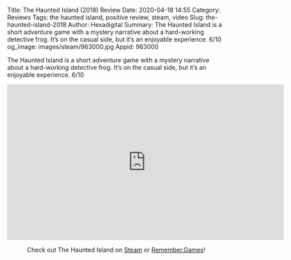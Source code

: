 Title: The Haunted Island (2018) Review
Date: 2020-04-18 14:55
Category: Reviews
Tags: the haunted island, positive review, steam, video
Slug: the-haunted-island-2018
Author: Hexadigital
Summary: The Haunted Island is a short adventure game with a mystery narrative about a hard-working detective frog. It’s on the casual side, but it’s an enjoyable experience. 6/10
og_image: images/steam/963000.jpg
Appid: 963000

The Haunted Island is a short adventure game with a mystery narrative about a hard-working detective frog. It’s on the casual side, but it’s an enjoyable experience. 6/10

<center><iframe src="https://www.youtube.com/embed/ZZPAjwrmvd8?feature=oembed" allow="accelerometer; autoplay; encrypted-media; gyroscope; picture-in-picture" width="640" height="360" frameborder="0"></iframe>

Check out The Haunted Island on [Steam](https://store.steampowered.com/app/963000/?curator_clanid=34633900) or [Remember.Games](https://remember.games/game/717/)!</center>